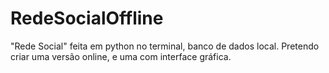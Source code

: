 # RedeSocialOffline
"Rede Social" feita em python no terminal, banco de dados local.
Pretendo criar uma versão online, e uma com interface gráfica.
